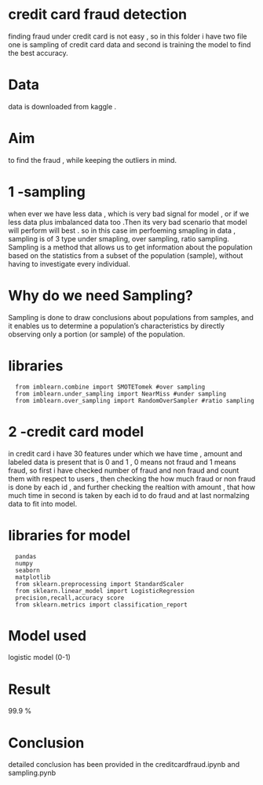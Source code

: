 # credit card fraud detection  
finding fraud under credit card is not easy , so in this folder i have two file one is sampling of credit card data and second is training the model to find the best accuracy.
# Data
data is downloaded from kaggle .
# Aim
to find the fraud , while keeping the outliers in mind.
# 1 -sampling
when ever we have less data , which is very bad signal for model , or if we less data plus imbalanced data too .Then its very bad scenario that model will perform will best .
so in this case im perfoeming smapling in data , sampling is of 3 type under smapling, over sampling, ratio sampling.
Sampling is a method that allows us to get information about the population based on the statistics from a subset of the population (sample), without having to investigate every individual.
# Why do we need Sampling?
Sampling is done to draw conclusions about populations from samples, and it enables us to determine a population’s characteristics by directly observing only a portion (or sample) of the population.
# libraries
      from imblearn.combine import SMOTETomek #over sampling
      from imblearn.under_sampling import NearMiss #under sampling
      from imblearn.over_sampling import RandomOverSampler #ratio sampling 
   
# 2 -credit card model
in credit card i have 30 features under which we have time , amount and labeled data is present that is 0 and 1 , 0 means not fraud and 1 means fraud,
so first i have checked number of fraud and non fraud and count them with respect to users , then checking the how much fraud or non fraud is done by each id ,
and further checking the realtion with amount , that how much time in second is taken by each id to do fraud and at last normalzing data to fit into model.
# libraries for model
      pandas
      numpy
      seaborn
      matplotlib
      from sklearn.preprocessing import StandardScaler
      from sklearn.linear_model import LogisticRegression
      precision,recall,accuracy score
      from sklearn.metrics import classification_report
# Model used 
logistic model (0-1)
# Result
99.9 % 
# Conclusion
 detailed conclusion has been provided in the creditcardfraud.ipynb  and sampling.pynb

